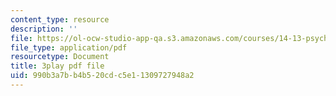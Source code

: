 ```yaml
---
content_type: resource
description: ''
file: https://ol-ocw-studio-app-qa.s3.amazonaws.com/courses/14-13-psychology-and-economics-spring-2020/990b3a7bb4b520cdc5e11309727948a2_j5XdY5wkVTA.pdf
file_type: application/pdf
resourcetype: Document
title: 3play pdf file
uid: 990b3a7b-b4b5-20cd-c5e1-1309727948a2
---
```

